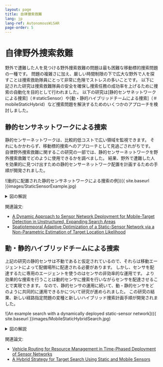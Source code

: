 ```yaml
---
layout: page
title: 自律捜索救難
lang: jp
lang-ref: AutonomousWiSAR
page-order: 5
---
```

# 自律野外捜索救難




野外で遭難した人を見つける野外捜索救難の問題は最も困難な移動標的捜索問題の一種です。
問題の複雑さに加え、厳しい時間制限の下で広大な野外で人を探すことは捜索救助隊員にとって非常に危険でストレスの多いことです。
以下に記された研究は捜索救難隊員の安全を確保し捜索任務の成功率を上げるために捜索の自動化を目的として行われました。
以下の研究は[静的センサネットワークによる捜索]（＃staticSensor）や[動・静的ハイブリッドチームによる捜索]（＃mobileStaticHybrid）など捜索問題を解決するためのいくつかのアプローチを検討しました。

## 静的センサネットワークによる捜索<a name="staticSensor"></a>
静的センサーネットワークは、比較的低コストで広い領域を監視できます。
それにもかかわらず、移動標的捜索へのアプローチとして見過ごされがちです。
自律野外捜索救難に関するこの研究の一部では、静的センサーネットワークを野外捜索救難でどのように使用できるかを調べました。
結果、野外で遭難した人を効果的に見つけ出すための静的センサーネットワーク配置を計画するための手順が開発されました。

![動的に配置された静的センサネットワークによる捜索の例]({{ site.baseurl }}images/StaticSensorExample.jpg)
<details>
<summary>図の解説</summary>
開発された静的センサネットワーク配置計画手順に従って計画され実行された捜索の例。
標的が最近既知位置を離れた後しばらくして最初のセンサ（青い点）の配置で捜索が始まる、図（a）。
すべての図で、現在時刻までのターゲットの通った道はピンクの線で表示されています。
（b）と（c）では、さらにセンサが配置されて捜索が続きます。
（ｄ）の時点で、ターゲットによって落とされた手がかり（緑色の十字）が、別個の動的センサー（図示せず）によって見つけられる。
新しい情報に基づいてセンサの配置を再計画したものが（e）に示されています。その後の捜索において再計画されたセンサのうちの１つによって標的が見つかります。この時点でのセンサネットワークが（ｆ）に示されています。
</details>

関連論文:
* [A Dynamic Approach to Sensor Network Deployment for Mobile-Target Detection in Unstructured, Expanding Search Areas](https://doi.org/10.1109/JSEN.2016.2537331)
* [Spatiotemporal Adaptive Optimization of a Static-Sensor Network via a Non-Parametric Estimation of Target Location Likelihood](https://doi.org/10.1109/JSEN.2016.2638623)

## 動・静的ハイブリッドチームによる捜索<a name="mobileStaticHybrid"></a>
上記の研究の静的センサは不動であると仮定されているので、それらは移動エージェントによって配備場所に配達される必要があります。
しかし、センサを配達するたに専用のエージェントを使うのはセンサの非効率的な運用です。
より効果的な捜索を行うことは動的センサに捜索を行いながらセンサを配達させることで実現できます。
なので、静的センサの運用に続いて、動・静的センサをどのように共同的に運用できるかについて研究が進められました。
この研究の結果、新しい経路指定問題の変種と新しいハイブリッド捜索計画手順が開発されました。

![An example search with a dynamically deployed static-sensor network]({{ site.baseurl }}images/MobileStaticHybridSearch.jpg)
<details>
<summary>図の解説</summary>
ハイブリッド捜索計画は、（a）に示されているような動的に配置される静的センサネットワークを計画することから始まります。
その後、動的センサ（ロボット）が順番にセンサーを訪れるように経路が計画されます。
この経路は、センサ配置間の空き時間を最大化するために最適化されています。
ロボットがセンサを訪れるために通る経路の例が（b）に示されています。
最後に、ロボットが割り当てられたセンサ配置間に通る道が計画されます。
センサの配置の合間に、空き時間に、ロボットは捜索を行います。
（b）のあずき色の経路をたどるロボットの通る道が（c）に示されています。
</details>

関連論文:
* [Vehicle Routing for Resource Management in Time-Phased Deployment of Sensor Networks](https://doi.org/10.1109/TASE.2018.2857630)
* [A Hybrid Strategy for Target Search Using Static and Mobile Sensors](https://doi.org/10.1109/TCYB.2018.2875625)
